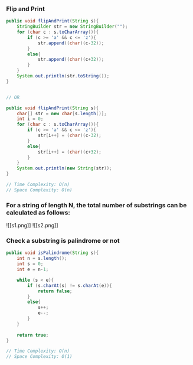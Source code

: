 ### Flip and Print

```java
public void flipAndPrint(String s){
	StringBuilder str = new StringBuilder("");
	for (char c : s.toCharArray()){
		if (c >= 'a' && c <= 'z'){
			str.append((char)(c-32));
		}
		else{
			str.append((char)(c+32));
		}
	}
	System.out.println(str.toString());
}


// OR

public void flipAndPrint(String s){
	char[] str = new char[s.length()];
	int i = 0;
	for (char c : s.toCharArray()){
		if (c >= 'a' && c <= 'z'){
			str[i++] = (char)(c-32);
		}
		else{
			str[i++] = (char)(c+32);
		}
	}
	System.out.println(new String(str));
}

// Time Complexity: O(n)
// Space Complexity: O(n)
```

### For a string of length **N**, the total number of substrings can be calculated as follows:

![[s1.png]]
![[s2.png]]

### Check a substring is palindrome or not

```java
public void isPalindrome(String s){
	int n = s.length();
	int s = 0;
	int e = n-1;

	while (s < e){
		if (s.charAt(s) != s.charAt(e)){
			return false;
		}
		else{
			s++;
			e--;
		}
	}
	
	return true;
}

// Time Complexity: O(n)
// Space Complexity: O(1)
```